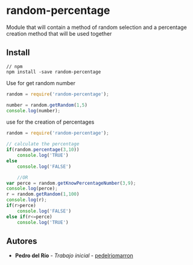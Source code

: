 # random-percentage
Module that will contain a method of random selection and a percentage creation method that will be used together

## Install

    // npm
    npm install -save random-percentage


Use for get random number

``` js
random = require('random-percentage');

number = random.getRandom(1,5)
console.log(number); 
```

use for the creation of percentages

``` js
random = require('random-percentage');

// calculate the percentage
if(random.percentage(3,10))
    console.log('TRUE')
else
    console.log('FALSE')

    //OR
var perce = random.getKnowPercentageNumber(3,9);
console.log(perce);
r = random.getRandom(1,100)
console.log(r);
if(r>perce)
    console.log('FALSE')
else if(r<=perce)
    console.log('TRUE')
```



## Autores

* **Pedro del Río** - *Trabajo inicial* - [pedelriomarron](https://github.com/pedelriomarron)
